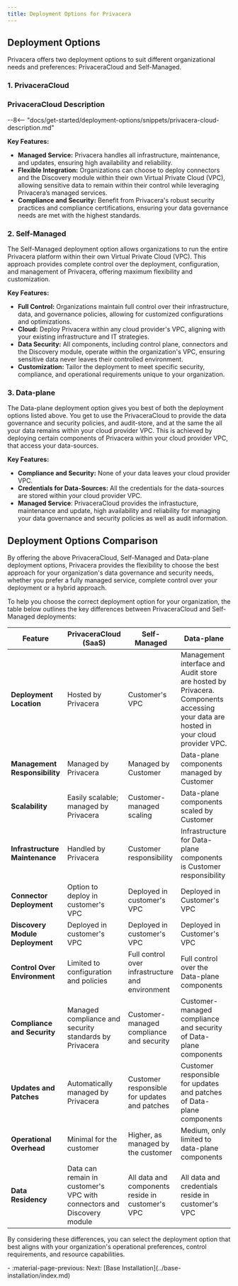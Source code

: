 ```yaml
---
title: Deployment Options for Privacera
---
```


## Deployment Options

Privacera offers two deployment options to suit different organizational needs and preferences: PrivaceraCloud and
Self-Managed.

### 1. PrivaceraCloud

### PrivaceraCloud Description

--8<-- "docs/get-started/deployment-options/snippets/privacera-cloud-description.md"

**Key Features:**

- **Managed Service:** Privacera handles all infrastructure, maintenance, and updates, ensuring high availability and
  reliability.
- **Flexible Integration:** Organizations can choose to deploy connectors and the Discovery module within their own
  Virtual Private Cloud (VPC), allowing sensitive data to remain within their control while leveraging Privacera’s
  managed services.
- **Compliance and Security:** Benefit from Privacera's robust security practices and compliance certifications,
  ensuring your data governance needs are met with the highest standards.

### 2. Self-Managed

The Self-Managed deployment option allows organizations to run the entire Privacera platform within their own Virtual
Private Cloud (VPC). This approach provides complete control over the deployment, configuration, and management of
Privacera, offering maximum flexibility and customization.

**Key Features:**

- **Full Control:** Organizations maintain full control over their infrastructure, data, and governance policies,
  allowing for customized configurations and optimizations.
- **Cloud:** Deploy Privacera within any cloud provider's VPC, aligning with your existing infrastructure and IT strategies.
- **Data Security:** All components, including control plane, connectors and the Discovery module, operate within the organization's
  VPC, ensuring sensitive data never leaves their controlled environment.
- **Customization:** Tailor the deployment to meet specific security, compliance, and operational requirements unique to
  your organization.

### 3. Data-plane

The Data-plane deployment option gives you best of both the deployment options listed above. You get to use the PrivaceraCloud
to provide the data governance and security policies, and audit-store, and at the same the all your data remains within 
your cloud provider VPC. This is achieved by deploying certain components of Privacera within your cloud provider VPC, that
access your data-sources.

**Key Features:**

- **Compliance and Security:** None of your data leaves your cloud provider VPC.
- **Credentials for Data-Sources:** All the credentials for the data-sources are stored within your cloud provider VPC.
- **Managed Service**: PrivaceraCloud provides the infrastucture, maintenance and update, high availability and reliability 
 for managing your data governance and security policies as well as audit information. 

## Deployment Options Comparison

By offering the above PrivaceraCloud, Self-Managed and Data-plane deployment options, Privacera provides the flexibility 
to choose the best approach for your organization's data governance and security needs, whether you prefer a fully 
managed service, complete control over your deployment or a hybrid approach.

To help you choose the correct deployment option for your organization, the table below outlines the key differences between PrivaceraCloud and Self-Managed deployments:

| Feature | PrivaceraCloud (SaaS) | Self-Managed | Data-plane                                                                                                                          |
| --- | --- | --- |-------------------------------------------------------------------------------------------------------------------------------------|
| **Deployment Location** | Hosted by Privacera | Customer's VPC | Management interface and Audit store are hosted by Privacera. Components accessing your data are hosted in your cloud provider VPC. |
| **Management Responsibility** | Managed by Privacera | Managed by Customer | Data-plane components managed by Customer                                                                               |                                                                                                                             |
| **Scalability** | Easily scalable; managed by Privacera | Customer-managed scaling | Data-plane components scaled by Customer                                                                        |
| **Infrastructure Maintenance** | Handled by Privacera | Customer responsibility | Infrastructure for Data-plane components is Customer responsibility                                                |
| **Connector Deployment** | Option to deploy in customer's VPC | Deployed in customer's VPC | Deployed in Customer's VPC                                                                              |
| **Discovery Module Deployment** | Deployed in customer's VPC | Deployed in customer's VPC | Deployed in Customer's VPC                                                                               |
| **Control Over Environment** | Limited to configuration and policies | Full control over infrastructure and environment | Full control over the Data-plane components                                |
| **Compliance and Security** | Managed compliance and security standards by Privacera | Customer-managed compliance and security | Customer-managed compliance and security of Data-plane components  |
| **Updates and Patches** | Automatically managed by Privacera | Customer responsible for updates and patches | Customer responsible for updates and patches of Data-plane components                  |
| **Operational Overhead** | Minimal for the customer | Higher, as managed by the customer | Medium, only limited to data-plane components                                                             |
| **Data Residency** | Data can remain in customer's VPC with connectors and Discovery module | All data and components reside in customer's VPC | All data and credentials reside in customer's VPC   |

By considering these differences, you can select the deployment option that best aligns with your organization's operational preferences, control requirements, and resource capabilities.

<div class="grid cards" markdown>
-   :material-page-previous: Next: [Base Installation](../base-installation/index.md)
</div>
